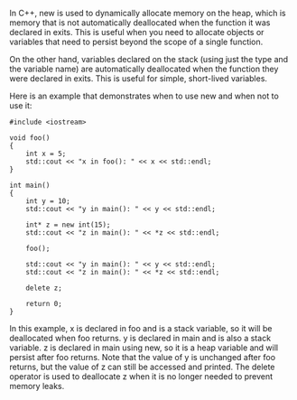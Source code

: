 In C++, new is used to dynamically allocate memory on the heap, which is memory that is not automatically deallocated when the function it was declared in exits. This is useful when you need to allocate objects or variables that need to persist beyond the scope of a single function.

On the other hand, variables declared on the stack (using just the type and the variable name) are automatically deallocated when the function they were declared in exits. This is useful for simple, short-lived variables.

Here is an example that demonstrates when to use new and when not to use it:

```
#include <iostream>

void foo()
{
    int x = 5;
    std::cout << "x in foo(): " << x << std::endl;
}

int main()
{
    int y = 10;
    std::cout << "y in main(): " << y << std::endl;

    int* z = new int(15);
    std::cout << "z in main(): " << *z << std::endl;

    foo();

    std::cout << "y in main(): " << y << std::endl;
    std::cout << "z in main(): " << *z << std::endl;

    delete z;

    return 0;
}
```
In this example, x is declared in foo and is a stack variable, so it will be deallocated when foo returns. y is declared in main and is also a stack variable. z is declared in main using new, so it is a heap variable and will persist after foo returns. Note that the value of y is unchanged after foo returns, but the value of z can still be accessed and printed. The delete operator is used to deallocate z when it is no longer needed to prevent memory leaks.
